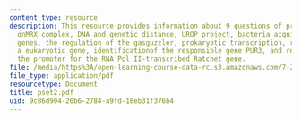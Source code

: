 ```yaml
---
content_type: resource
description: This resource provides information about 9 questions of problem set 2
  onMRX complex, DNA and genetic distance, UROP project, bacteria acquire andmaintain
  genes, the regulation of the gasguzzler, prokaryotic transcription, regulation of
  a eukaryotic gene, identificationof the responsible gene PUR3, and regulation of
  the promoter for the RNA Pol II-transcribed Ratchet gene.
file: /media/https%3A/open-learning-course-data-rc.s3.amazonaws.com/7-28-molecular-biology-spring-2005/9c86d90420b62784a9fd18eb31f376b4_pset2.pdf
file_type: application/pdf
resourcetype: Document
title: pset2.pdf
uid: 9c86d904-20b6-2784-a9fd-18eb31f376b4
---
```

